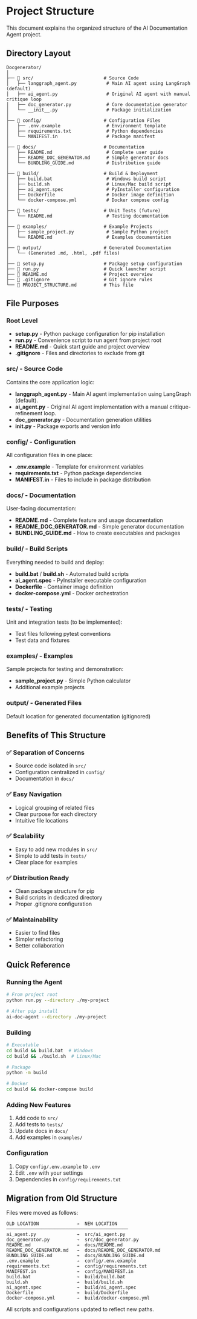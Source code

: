 # Project Structure

This document explains the organized structure of the AI Documentation Agent project.

## Directory Layout

```
Docgenerator/
│
├── 📁 src/                          # Source Code
│   ├── langgraph_agent.py           # Main AI agent using LangGraph (default)
│   ├── ai_agent.py                  # Original AI agent with manual critique loop
│   ├── doc_generator.py             # Core documentation generator
│   └── __init__.py                  # Package initialization
│
├── 📁 config/                       # Configuration Files
│   ├── .env.example                 # Environment template
│   ├── requirements.txt             # Python dependencies
│   └── MANIFEST.in                  # Package manifest
│
├── 📁 docs/                         # Documentation
│   ├── README.md                    # Complete user guide
│   ├── README_DOC_GENERATOR.md      # Simple generator docs
│   └── BUNDLING_GUIDE.md            # Distribution guide
│
├── 📁 build/                        # Build & Deployment
│   ├── build.bat                    # Windows build script
│   ├── build.sh                     # Linux/Mac build script
│   ├── ai_agent.spec                # PyInstaller configuration
│   ├── Dockerfile                   # Docker image definition
│   └── docker-compose.yml           # Docker compose config
│
├── 📁 tests/                        # Unit Tests (future)
│   └── README.md                    # Testing documentation
│
├── 📁 examples/                     # Example Projects
│   ├── sample_project.py            # Sample Python project
│   └── README.md                    # Examples documentation
│
├── 📁 output/                       # Generated Documentation
│   └── (Generated .md, .html, .pdf files)
│
├── 📄 setup.py                      # Package setup configuration
├── 📄 run.py                        # Quick launcher script
├── 📄 README.md                     # Project overview
├── 📄 .gitignore                    # Git ignore rules
└── 📄 PROJECT_STRUCTURE.md          # This file
```

## File Purposes

### Root Level

- **setup.py** - Python package configuration for pip installation
- **run.py** - Convenience script to run agent from project root
- **README.md** - Quick start guide and project overview
- **.gitignore** - Files and directories to exclude from git

### src/ - Source Code

Contains the core application logic:

- **langgraph_agent.py** - Main AI agent implementation using LangGraph (default).
- **ai_agent.py** - Original AI agent implementation with a manual critique-refinement loop.
- **doc_generator.py** - Documentation generation utilities
- **__init__.py** - Package exports and version info

### config/ - Configuration

All configuration files in one place:

- **.env.example** - Template for environment variables
- **requirements.txt** - Python package dependencies
- **MANIFEST.in** - Files to include in package distribution

### docs/ - Documentation

User-facing documentation:

- **README.md** - Complete feature and usage documentation
- **README_DOC_GENERATOR.md** - Simple generator documentation
- **BUNDLING_GUIDE.md** - How to create executables and packages

### build/ - Build Scripts

Everything needed to build and deploy:

- **build.bat** / **build.sh** - Automated build scripts
- **ai_agent.spec** - PyInstaller executable configuration
- **Dockerfile** - Container image definition
- **docker-compose.yml** - Docker orchestration

### tests/ - Testing

Unit and integration tests (to be implemented):

- Test files following pytest conventions
- Test data and fixtures

### examples/ - Examples

Sample projects for testing and demonstration:

- **sample_project.py** - Simple Python calculator
- Additional example projects

### output/ - Generated Files

Default location for generated documentation (gitignored)

## Benefits of This Structure

### ✅ Separation of Concerns
- Source code isolated in `src/`
- Configuration centralized in `config/`
- Documentation in `docs/`

### ✅ Easy Navigation
- Logical grouping of related files
- Clear purpose for each directory
- Intuitive file locations

### ✅ Scalability
- Easy to add new modules in `src/`
- Simple to add tests in `tests/`
- Clear place for examples

### ✅ Distribution Ready
- Clean package structure for pip
- Build scripts in dedicated directory
- Proper .gitignore configuration

### ✅ Maintainability
- Easier to find files
- Simpler refactoring
- Better collaboration

## Quick Reference

### Running the Agent

```bash
# From project root
python run.py --directory ./my-project

# After pip install
ai-doc-agent --directory ./my-project
```

### Building

```bash
# Executable
cd build && build.bat  # Windows
cd build && ./build.sh  # Linux/Mac

# Package
python -m build

# Docker
cd build && docker-compose build
```

### Adding New Features

1. Add code to `src/`
2. Add tests to `tests/`
3. Update docs in `docs/`
4. Add examples in `examples/`

### Configuration

1. Copy `config/.env.example` to `.env`
2. Edit `.env` with your settings
3. Dependencies in `config/requirements.txt`

## Migration from Old Structure

Files were moved as follows:

```
OLD LOCATION              →  NEW LOCATION
─────────────────────────────────────────────
ai_agent.py               →  src/ai_agent.py
doc_generator.py          →  src/doc_generator.py
README.md                 →  docs/README.md
README_DOC_GENERATOR.md   →  docs/README_DOC_GENERATOR.md
BUNDLING_GUIDE.md         →  docs/BUNDLING_GUIDE.md
.env.example              →  config/.env.example
requirements.txt          →  config/requirements.txt
MANIFEST.in               →  config/MANIFEST.in
build.bat                 →  build/build.bat
build.sh                  →  build/build.sh
ai_agent.spec             →  build/ai_agent.spec
Dockerfile                →  build/Dockerfile
docker-compose.yml        →  build/docker-compose.yml
```

All scripts and configurations updated to reflect new paths.
